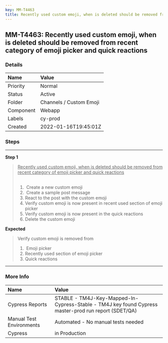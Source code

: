 ```yaml
---
key: MM-T4463
title: Recently used custom emoji, when is deleted should be removed from recent category of emoji picker and quick reactions
---
```


## MM-T4463: Recently used custom emoji, when is deleted should be removed from recent category of emoji picker and quick reactions

### Details

| Name      | Value                   |
| :-------- | :---------------------- |
| Priority  | Normal                  |
| Status    | Active                  |
| Folder    | Channels / Custom Emoji |
| Component | Webapp                  |
| Labels    | cy-prod                 |
| Created   | 2022-01-16T19:45:01Z    |

### Steps

<hr/>

**Step 1**

> <article><u>Recently used custom emoji, when is deleted should be removed from recent category of emoji picker and quick reactions</u><br /><br /><ol><li> Create a new custom emoji</li><li> Create a sample post message</li><li>React to the post with the custom emoji</li><li>Verify custom emoji is now present in recent used section of emoji picker</li><li>Verify custom emoji is now present in the quick reactions</li><li>Delete the custom emoji</li></ol></article>

**Expected**

> <article>Verify custom emoji is removed from<ol><li> Emoji picker</li><li>Recently used section of emoji picker</li><li>Quick reactions</li></ol></article>

<hr/>

### More Info

| Name                     | Value                                                                                                |
| :----------------------- | :--------------------------------------------------------------------------------------------------- |
| Cypress Reports          | STABLE - TM4J-Key-Mapped-In-Cypress-Stable - TM4J key found Cypress master-prod run report (SDET/QA) |
| Manual Test Environments | Automated - No manual tests needed                                                                   |
| Cypress                  | in Production                                                                                        |
